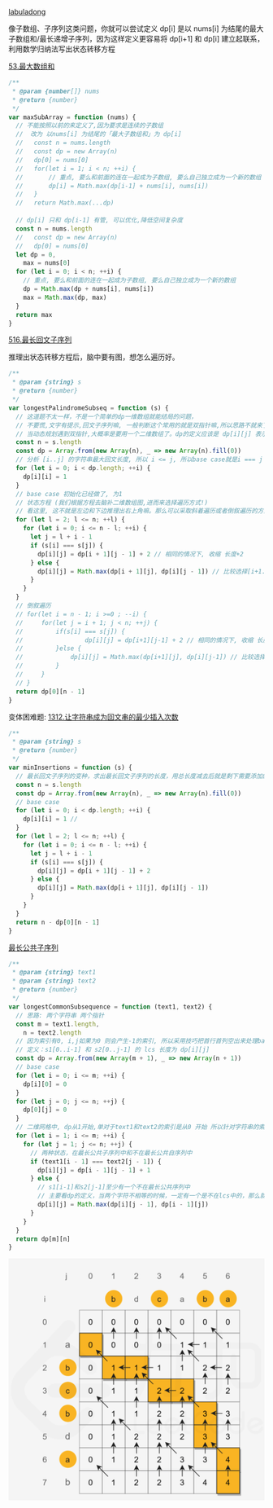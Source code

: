 [labuladong](https://labuladong.github.io/algo/3/24/75/)

像子数组、子序列这类问题，你就可以尝试定义 dp[i] 是以 nums[i] 为结尾的最大子数组和/最长递增子序列，因为这样定义更容易将 dp[i+1] 和 dp[i] 建立起联系，利用数学归纳法写出状态转移方程

[53.最大数组和](https://leetcode.cn/problems/maximum-subarray/)

```js
/**
 * @param {number[]} nums
 * @return {number}
 */
var maxSubArray = function (nums) {
  // 不能按照以前的来定义了,因为要求是连续的子数组
  //  改为 以nums[i] 为结尾的「最大子数组和」为 dp[i]
  //   const n = nums.length
  //   const dp = new Array(n)
  //   dp[0] = nums[0]
  //   for(let i = 1; i < n; ++i) {
  //       // 重点, 要么和前面的连在一起成为子数组, 要么自己独立成为一个新的数组
  //       dp[i] = Math.max(dp[i-1] + nums[i], nums[i])
  //   }
  //   return Math.max(...dp)

  // dp[i] 只和 dp[i-1] 有管, 可以优化,降低空间复杂度
  const n = nums.length
  //   const dp = new Array(n)
  //   dp[0] = nums[0]
  let dp = 0,
    max = nums[0]
  for (let i = 0; i < n; ++i) {
    // 重点, 要么和前面的连在一起成为子数组, 要么自己独立成为一个新的数组
    dp = Math.max(dp + nums[i], nums[i])
    max = Math.max(dp, max)
  }
  return max
}
```

[516.最长回文子序列](https://leetcode.cn/problems/longest-palindromic-subsequence/)

推理出状态转移方程后，脑中要有图，想怎么遍历好。

```js
/**
 * @param {string} s
 * @return {number}
 */
var longestPalindromeSubseq = function (s) {
  // 这道题不太一样，不是一个简单的dp一维数组就能结局的问题，
  // 不要慌,文字有提示,回文子序列嘛, 一般判断这个常用的就是双指针嘛,所以思路不就来了吗?
  // 当动态规划遇到双指针,大概率是要用一个二维数组了。dp的定义应该是 dp[i][j] 表示i~j的字符串最大回文串长度
  const n = s.length
  const dp = Array.from(new Array(n), _ => new Array(n).fill(0))
  // 分析 [i..j] 的字符串最大回文长度, 所以 i <= j, 所以base case就是i === j 的时候也就是dp[i][i] 为 1
  for (let i = 0; i < dp.length; ++i) {
    dp[i][i] = 1
  }
  // base case 初始化已经做了, 为1
  // 状态方程 (我们根据方程去脑补二维数组图,进而来选择遍历方式!)
  // 看这里, 这不就是左边和下边推理出右上角嘛。那么可以采取斜着遍历或者倒叙遍历的方式来求解
  for (let l = 2; l <= n; ++l) {
    for (let i = 0; i <= n - l; ++i) {
      let j = l + i - 1
      if (s[i] === s[j]) {
        dp[i][j] = dp[i + 1][j - 1] + 2 // 相同的情况下, 收缩 长度+2
      } else {
        dp[i][j] = Math.max(dp[i + 1][j], dp[i][j - 1]) // 比较选择[i+1..j] 和[i..j-1]中较大的那个
      }
    }
  }
  // 倒叙遍历
  // for(let i = n - 1; i >=0 ; --i) {
  //     for(let j = i + 1; j < n; ++j) {
  //         if(s[i] === s[j]) {
  //                 dp[i][j] = dp[i+1][j-1] + 2 // 相同的情况下, 收缩 长度+2
  //         }else {
  //             dp[i][j] = Math.max(dp[i+1][j], dp[i][j-1]) // 比较选择[i+1..j] 和[i..j-1]中较大的那个
  //         }
  //     }
  // }
  return dp[0][n - 1]
}
```

变体困难题:
[1312.让字符串成为回文串的最少插入次数](https://leetcode.cn/problems/minimum-insertion-steps-to-make-a-string-palindrome/)

```js
/**
 * @param {string} s
 * @return {number}
 */
var minInsertions = function (s) {
  // 最长回文子序列的变种，求出最长回文子序列的长度，用总长度减去后就是剩下需要添加的次数
  const n = s.length
  const dp = Array.from(new Array(n), _ => new Array(n).fill(0))
  // base case
  for (let i = 0; i < dp.length; ++i) {
    dp[i][i] = 1 //
  }
  for (let l = 2; l <= n; ++l) {
    for (let i = 0; i <= n - l; ++i) {
      let j = l + i - 1
      if (s[i] === s[j]) {
        dp[i][j] = dp[i + 1][j - 1] + 2
      } else {
        dp[i][j] = Math.max(dp[i + 1][j], dp[i][j - 1])
      }
    }
  }
  return n - dp[0][n - 1]
}
```

[最长公共子序列](https://leetcode.cn/problems/longest-common-subsequence/)

```js
/**
 * @param {string} text1
 * @param {string} text2
 * @return {number}
 */
var longestCommonSubsequence = function (text1, text2) {
  // 思路: 两个字符串 两个指针
  const m = text1.length,
    n = text2.length
  // 因为索引有0, i,j如果为0 则会产生-1的索引, 所以采用技巧把首行首列空出来处理base case
  // 定义：s1[0..i-1] 和 s2[0..j-1] 的 lcs 长度为 dp[i][j]
  const dp = Array.from(new Array(m + 1), _ => new Array(n + 1))
  // base case
  for (let i = 0; i <= m; ++i) {
    dp[i][0] = 0
  }
  for (let j = 0; j <= n; ++j) {
    dp[0][j] = 0
  }
  // 二维网格中, dp从1开始,单对于text1和text2的索引是从0 开始 所以针对字符串的索引要减去1
  for (let i = 1; i <= m; ++i) {
    for (let j = 1; j <= n; ++j) {
      // 两种状态，在最长公共子序列中和不在最长公共自序列中
      if (text1[i - 1] === text2[j - 1]) {
        dp[i][j] = dp[i - 1][j - 1] + 1
      } else {
        // s1[i-1]和s2[j-1]至少有一个不在最长公共序列中
        // 主要看dp的定义，当两个字符不相等的时候，一定有一个是不在lcs中的，那么就去它之前的三种状态中寻找，dp[i-1][j-1],dp[i-1][j],dp[i][j-1]，而dp[i-1][j-1]一定比dp[i][j]小，所以就比较后面两个就好了
        dp[i][j] = Math.max(dp[i][j - 1], dp[i - 1][j])
      }
    }
  }
  return dp[m][n]
}
```

![子序列类型-2022-07-02](https://raw.githubusercontent.com/yokiizx/picgo/main/images/%E5%AD%90%E5%BA%8F%E5%88%97%E7%B1%BB%E5%9E%8B-2022-07-02.png)
